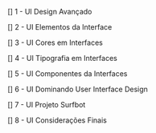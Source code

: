 [] 1 - UI Design Avançado

[] 2 - UI Elementos da Interface

[] 3 - UI Cores em Interfaces

[] 4 - UI Tipografia em Interfaces

[] 5 - UI Componentes da Interfaces

[] 6 - UI Dominando User Interface Design

[] 7 - UI Projeto Surfbot

[] 8 - UI Considerações Finais
